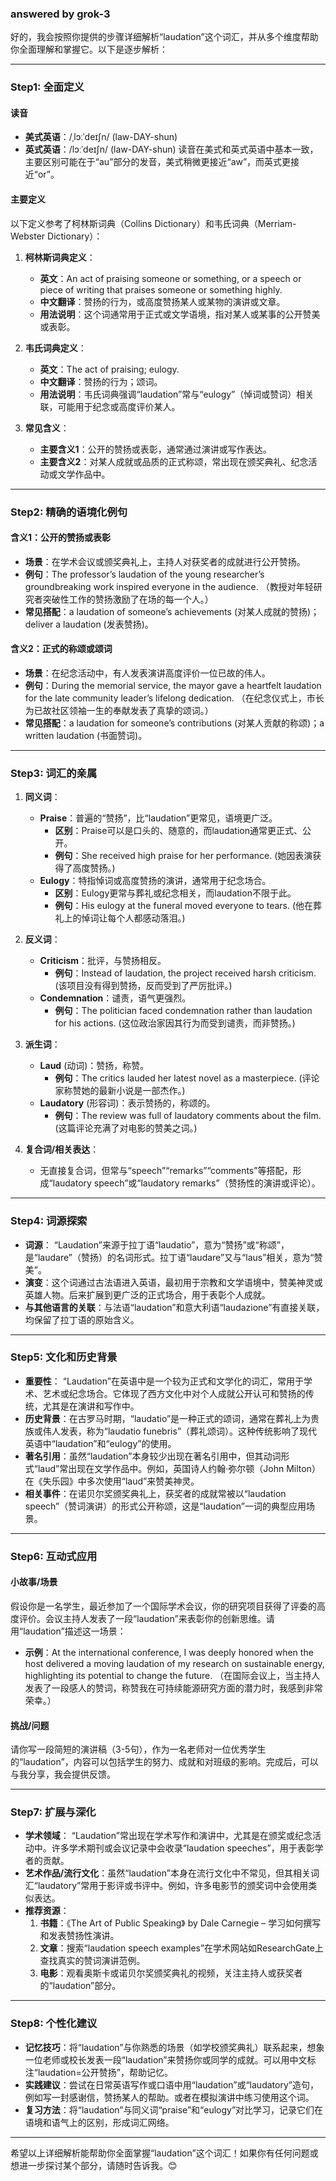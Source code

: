 ### answered by grok-3
好的，我会按照你提供的步骤详细解析“laudation”这个词汇，并从多个维度帮助你全面理解和掌握它。以下是逐步解析：

---

### Step1: 全面定义

#### 读音
- **美式英语**：/ˌlɔːˈdeɪʃn/ (law-DAY-shun)
- **英式英语**：/lɔːˈdeɪʃn/ (law-DAY-shun)
读音在美式和英式英语中基本一致，主要区别可能在于“au”部分的发音，美式稍微更接近“aw”，而英式更接近“or”。

#### 主要定义
以下定义参考了柯林斯词典（Collins Dictionary）和韦氏词典（Merriam-Webster Dictionary）：

1. **柯林斯词典定义**：
   - **英文**：An act of praising someone or something, or a speech or piece of writing that praises someone or something highly.
   - **中文翻译**：赞扬的行为，或高度赞扬某人或某物的演讲或文章。
   - **用法说明**：这个词通常用于正式或文学语境，指对某人或某事的公开赞美或表彰。

2. **韦氏词典定义**：
   - **英文**：The act of praising; eulogy.
   - **中文翻译**：赞扬的行为；颂词。
   - **用法说明**：韦氏词典强调“laudation”常与“eulogy”（悼词或赞词）相关联，可能用于纪念或高度评价某人。

3. **常见含义**：
   - **主要含义1**：公开的赞扬或表彰，通常通过演讲或写作表达。
   - **主要含义2**：对某人成就或品质的正式称颂，常出现在颁奖典礼、纪念活动或文学作品中。

---

### Step2: 精确的语境化例句

#### 含义1：公开的赞扬或表彰
- **场景**：在学术会议或颁奖典礼上，主持人对获奖者的成就进行公开赞扬。
- **例句**：The professor’s laudation of the young researcher’s groundbreaking work inspired everyone in the audience.
  （教授对年轻研究者突破性工作的赞扬激励了在场的每一个人。）
- **常见搭配**：a laudation of someone’s achievements (对某人成就的赞扬)；deliver a laudation (发表赞扬)。

#### 含义2：正式的称颂或颂词
- **场景**：在纪念活动中，有人发表演讲高度评价一位已故的伟人。
- **例句**：During the memorial service, the mayor gave a heartfelt laudation for the late community leader’s lifelong dedication.
  （在纪念仪式上，市长为已故社区领袖一生的奉献发表了真挚的颂词。）
- **常见搭配**：a laudation for someone’s contributions (对某人贡献的称颂)；a written laudation (书面赞词)。

---

### Step3: 词汇的亲属

1. **同义词**：
   - **Praise**：普遍的“赞扬”，比“laudation”更常见，语境更广泛。
     - **区别**：Praise可以是口头的、随意的，而laudation通常更正式、公开。
     - **例句**：She received high praise for her performance. (她因表演获得了高度赞扬。)
   - **Eulogy**：特指悼词或高度赞扬的演讲，通常用于纪念场合。
     - **区别**：Eulogy更常与葬礼或纪念相关，而laudation不限于此。
     - **例句**：His eulogy at the funeral moved everyone to tears. (他在葬礼上的悼词让每个人都感动落泪。)

2. **反义词**：
   - **Criticism**：批评，与赞扬相反。
     - **例句**：Instead of laudation, the project received harsh criticism. (该项目没有得到赞扬，反而受到了严厉批评。)
   - **Condemnation**：谴责，语气更强烈。
     - **例句**：The politician faced condemnation rather than laudation for his actions. (这位政治家因其行为而受到谴责，而非赞扬。)

3. **派生词**：
   - **Laud** (动词)：赞扬，称赞。
     - **例句**：The critics lauded her latest novel as a masterpiece. (评论家称赞她的最新小说是一部杰作。)
   - **Laudatory** (形容词)：表示赞扬的，称颂的。
     - **例句**：The review was full of laudatory comments about the film. (这篇评论充满了对电影的赞美之词。)

4. **复合词/相关表达**：
   - 无直接复合词，但常与“speech”“remarks”“comments”等搭配，形成“laudatory speech”或“laudatory remarks”（赞扬性的演讲或评论）。

---

### Step4: 词源探索

- **词源**： “Laudation”来源于拉丁语“laudatio”，意为“赞扬”或“称颂”，是“laudare”（赞扬）的名词形式。拉丁语“laudare”又与“laus”相关，意为“赞美”。
- **演变**：这个词通过古法语进入英语，最初用于宗教和文学语境中，赞美神灵或英雄人物。后来扩展到更广泛的正式场合，用于表彰个人成就。
- **与其他语言的关联**：与法语“laudation”和意大利语“laudazione”有直接关联，均保留了拉丁语的原始含义。

---

### Step5: 文化和历史背景

- **重要性**： “Laudation”在英语中是一个较为正式和文学化的词汇，常用于学术、艺术或纪念场合。它体现了西方文化中对个人成就公开认可和赞扬的传统，尤其是在演讲和写作中。
- **历史背景**：在古罗马时期，“laudatio”是一种正式的颂词，通常在葬礼上为贵族或伟人发表，称为“laudatio funebris”（葬礼颂词）。这种传统影响了现代英语中“laudation”和“eulogy”的使用。
- **著名引用**：虽然“laudation”本身较少出现在著名引用中，但其动词形式“laud”常出现在文学作品中。例如，英国诗人约翰·弥尔顿（John Milton）在《失乐园》中多次使用“laud”来赞美神灵。
- **相关事件**：在诺贝尔奖颁奖典礼上，获奖者的成就常被以“laudation speech”（赞词演讲）的形式公开称颂，这是“laudation”一词的典型应用场景。

---

### Step6: 互动式应用

#### 小故事/场景
假设你是一名学生，最近参加了一个国际学术会议，你的研究项目获得了评委的高度评价。会议主持人发表了一段“laudation”来表彰你的创新思维。请用“laudation”描述这一场景：
- **示例**：At the international conference, I was deeply honored when the host delivered a moving laudation of my research on sustainable energy, highlighting its potential to change the future.
  （在国际会议上，当主持人发表了一段感人的赞词，称赞我在可持续能源研究方面的潜力时，我感到非常荣幸。）

#### 挑战/问题
请你写一段简短的演讲稿（3-5句），作为一名老师对一位优秀学生的“laudation”，内容可以包括学生的努力、成就和对班级的影响。完成后，可以与我分享，我会提供反馈。

---

### Step7: 扩展与深化

- **学术领域**： “Laudation”常出现在学术写作和演讲中，尤其是在颁奖或纪念活动中。许多学术期刊或会议记录中会收录“laudation speeches”，用于表彰学者的贡献。
- **艺术作品/流行文化**：虽然“laudation”本身在流行文化中不常见，但其相关词汇“laudatory”常用于影评或书评中。例如，许多电影节的颁奖词中会使用类似表达。
- **推荐资源**：
  1. **书籍**：《The Art of Public Speaking》 by Dale Carnegie – 学习如何撰写和发表赞扬性演讲。
  2. **文章**：搜索“laudation speech examples”在学术网站如ResearchGate上查找真实的赞词演讲范例。
  3. **电影**：观看奥斯卡或诺贝尔奖颁奖典礼的视频，关注主持人或获奖者的“laudation”部分。

---

### Step8: 个性化建议

- **记忆技巧**：将“laudation”与你熟悉的场景（如学校颁奖典礼）联系起来，想象一位老师或校长发表一段“laudation”来赞扬你或同学的成就。可以用中文标注“laudation=公开赞扬”，帮助记忆。
- **实践建议**：尝试在日常英语写作或口语中用“laudation”或“laudatory”造句，例如写一封感谢信，赞扬某人的帮助。或者在模拟演讲中练习使用这个词。
- **复习方法**：将“laudation”与同义词“praise”和“eulogy”对比学习，记录它们在语境和语气上的区别，形成词汇网络。

---

希望以上详细解析能帮助你全面掌握“laudation”这个词汇！如果你有任何问题或想进一步探讨某个部分，请随时告诉我。😊
